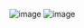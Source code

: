 ![image](https://github.com/user-attachments/assets/8cfd4f15-9882-47a1-a54d-3486e11b477d)
![image](https://github.com/user-attachments/assets/17a0b456-256d-4ea2-832b-b4790e9a36ec)
